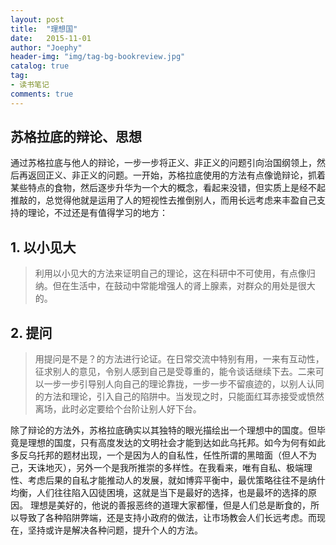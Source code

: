 ```yaml
---
layout: post
title:  "理想国"
date:   2015-11-01
author: "Joephy"
header-img: "img/tag-bg-bookreview.jpg"
catalog: true
tag:
- 读书笔记 
comments: true
---
```

苏格拉底的辩论、思想
-----------

通过苏格拉底与他人的辩论，一步一步将正义、非正义的问题引向治国纲领上，然后再返回正义、非正义的问题。一开始，苏格拉底使用的方法有点像诡辩论，抓着某些特点的食物，然后逐步升华为一个大的概念，看起来没错，但实质上是经不起推敲的，总觉得他就是运用了人的短视性去推倒别人，而用长远考虑来丰盈自己支持的理论，不过还是有值得学习的地方：

## 1. 以小见大
>利用以小见大的方法来证明自己的理论，这在科研中不可使用，有点像归纳。但在生活中，在鼓动中常能增强人的肾上腺素，对群众的用处是很大的。

## 2. 提问
>用提问是不是？的方法进行论证。在日常交流中特别有用，一来有互动性，征求别人的意见，令别人感到自己是受尊重的，能令谈话继续下去。二来可以一步一步引导别人向自己的理论靠拢，一步一步不留痕迹的，以别人认同的方法和理论，引入自己的陷阱中。当发现之时，只能面红耳赤接受或愤然离场，此时必定要给个台阶让别人好下台。

除了辩论的方法外，苏格拉底确实以其独特的眼光描绘出一个理想中的国度。但毕竟是理想的国度，只有高度发达的文明社会才能到达如此乌托邦。如今为何有如此多反乌托邦的题材出现，一个是因为人的自私性，任性所谓的黑暗面（但人不为己，天诛地灭），另外一个是我所推崇的多样性。在我看来，唯有自私、极端理性、考虑后果的自私才能推动人的发展，就如博弈平衡中，最优策略往往不是纳什均衡，人们往往陷入囚徒困境，这就是当下是最好的选择，也是最坏的选择的原因。
理想是美好的，他说的善报恶终的道理大家都懂，但是人们总是断食的，所以导致了各种陷阱弊端，还是支持小政府的做法，让市场教会人们长远考虑。而现在，坚持或许是解决各种问题，提升个人的方法。


